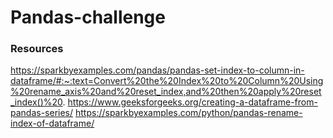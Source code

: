 # Pandas-challenge
### Resources
https://sparkbyexamples.com/pandas/pandas-set-index-to-column-in-dataframe/#:~:text=Convert%20the%20Index%20to%20Column%20Using%20rename_axis%20and%20reset_index,and%20then%20apply%20reset_index()%20.
https://www.geeksforgeeks.org/creating-a-dataframe-from-pandas-series/
https://sparkbyexamples.com/python/pandas-rename-index-of-dataframe/
